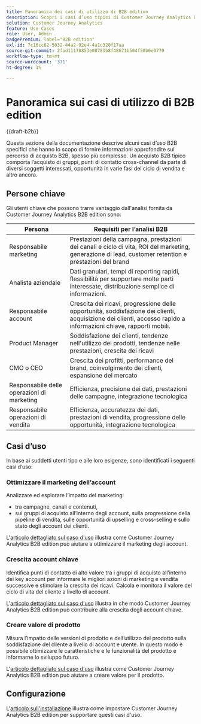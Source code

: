 ```yaml
---
title: Panoramica dei casi di utilizzo di B2B edition
description: Scopri i casi d’uso tipici di Customer Journey Analytics B2B edition
solution: Customer Journey Analytics
feature: Use Cases
role: User, Admin
badgePremium: label="B2B edition"
exl-id: 7c16cc62-5032-44a2-92e4-4a1c320f17aa
source-git-commit: 2fad11178853e08783b8f48671b504f50b6e0770
workflow-type: tm+mt
source-wordcount: '371'
ht-degree: 1%

---
```


# Panoramica sui casi di utilizzo di B2B edition

{{draft-b2b}}

Questa sezione della documentazione descrive alcuni casi d’uso B2B specifici che hanno lo scopo di fornire informazioni approfondite sul percorso di acquisto B2B, spesso più complesso. Un acquisto B2B tipico comporta l’acquisto di gruppi, punti di contatto cross-channel da parte di diversi soggetti interessati, opportunità in varie fasi del ciclo di vendita e altro ancora.


## Persone chiave

Gli utenti chiave che possono trarre vantaggio dall&#39;analisi fornita da Customer Journey Analytics B2B edition sono:

| Persona | Requisiti per l’analisi B2B |
|---|---|
| Responsabile marketing | Prestazioni della campagna, prestazioni dei canali e ciclo di vita, ROI del marketing, generazione di lead, customer retention e prestazioni del brand |
| Analista aziendale | Dati granulari, tempi di reporting rapidi, flessibilità per supportare molte parti interessate, distribuzione semplice di informazioni. |
| Responsabile account | Crescita dei ricavi, progressione delle opportunità, soddisfazione dei clienti, acquisizione dei clienti, accesso rapido a informazioni chiave, rapporti mobili. |
| Product Manager | Soddisfazione dei clienti, tendenze nell&#39;utilizzo dei prodotti, tendenze nelle prestazioni, crescita dei ricavi |
| CMO o CEO | Crescita dei profitti, performance del brand, coinvolgimento dei clienti, espansione del mercato |
| Responsabile delle operazioni di marketing | Efficienza, precisione dei dati, prestazioni delle campagne, integrazione tecnologica |
| Responsabile operazioni di vendita | Efficienza, accuratezza dei dati, prestazioni di vendita, progressione delle opportunità, integrazione tecnologica |


## Casi d’uso

In base ai suddetti utenti tipo e alle loro esigenze, sono identificati i seguenti casi d’uso:

### Ottimizzare il marketing dell’account

Analizzare ed esplorare l’impatto del marketing:

- tra campagne, canali e contenuti,
- sui gruppi di acquisto all’interno degli account, sulla progressione della pipeline di vendita, sulle opportunità di upselling e cross-selling e sullo stato degli account dei clienti.

L&#39;[articolo dettagliato sul caso d&#39;uso](optimize-account-marketing.md) illustra come Customer Journey Analytics B2B edition può aiutare a ottimizzare il marketing degli account.

### Crescita account chiave

Identifica punti di contatto di alto valore tra i gruppi di acquisto all’interno dei key account per informare le migliori azioni di marketing e vendita successive e stimolare la crescita dei ricavi. Calcola e monitora il valore del ciclo di vita del cliente a livello di account.

L&#39;[articolo dettagliato sul caso d&#39;uso](grow-key-accounts.md) illustra in che modo Customer Journey Analytics B2B edition può contribuire alla crescita degli account chiave.

### Creare valore di prodotto

Misura l’impatto delle versioni di prodotto e dell’utilizzo del prodotto sulla soddisfazione del cliente a livello di account e utente. In questo modo è possibile ottimizzare le caratteristiche e le funzionalità del prodotto e informarne lo sviluppo futuro.

L&#39;[articolo dettagliato sul caso d&#39;uso](build-product-value.md) illustra come Customer Journey Analytics B2B edition può aiutare a creare valore per il prodotto.


## Configurazione

L&#39;[articolo sull&#39;installazione](setup.md) illustra come impostare Customer Journey Analytics B2B edition per supportare questi casi d&#39;uso.
